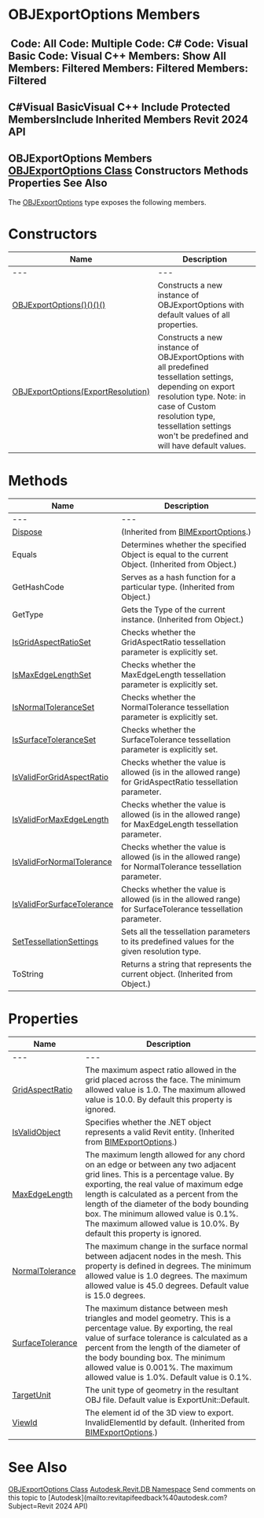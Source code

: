 # OBJExportOptions Members

﻿
 Code: All Code: Multiple Code: C# Code: Visual Basic Code: Visual C++  Members: Show All Members: Filtered Members: Filtered Members: Filtered   
---  
C#Visual BasicVisual C++
Include Protected MembersInclude Inherited Members
Revit 2024 API  
---  
OBJExportOptions Members  
[OBJExportOptions Class](fe6a5fe3-737a-1d30-fa65-37cc84e6e9d5.md "OBJExportOptions Class") Constructors Methods Properties See Also  
---  
The [OBJExportOptions](fe6a5fe3-737a-1d30-fa65-37cc84e6e9d5.md "OBJExportOptions Class") type exposes the following members.
# Constructors
| Name | Description |
| --- | --- |
| --- | --- | --- |
| [OBJExportOptions()()()()](43ae0d7b-847e-80b9-0350-b495fcf3b30b.md "OBJExportOptions Constructor") | Constructs a new instance of OBJExportOptions with default values of all properties. |
| [OBJExportOptions(ExportResolution)](47145edb-9e79-9cbf-8f33-d47528989442.md "OBJExportOptions Constructor \(ExportResolution\)") | Constructs a new instance of OBJExportOptions with all predefined tessellation settings, depending on export resolution type. Note: in case of Custom resolution type, tessellation settings won't be predefined and will have default values. |

# Methods
| Name | Description |
| --- | --- |
| --- | --- | --- |
| [Dispose](df23b65d-b40f-56e0-937a-d22e3870f292.md "Dispose Method") | (Inherited from [BIMExportOptions](2e854291-02f8-e0c5-3b40-efe4da8a639a.md "BIMExportOptions Class").) |
| Equals | Determines whether the specified Object is equal to the current Object. (Inherited from Object.) |
| GetHashCode | Serves as a hash function for a particular type.  (Inherited from Object.) |
| GetType | Gets the Type of the current instance. (Inherited from Object.) |
| [IsGridAspectRatioSet](5d2857ac-200f-30c9-278c-65184fa75ca9.md "IsGridAspectRatioSet Method") | Checks whether the GridAspectRatio tessellation parameter is explicitly set. |
| [IsMaxEdgeLengthSet](fbe632a0-b829-a24d-1e12-32b1de7f3ed8.md "IsMaxEdgeLengthSet Method") | Checks whether the MaxEdgeLength tessellation parameter is explicitly set. |
| [IsNormalToleranceSet](244c5a23-8f09-7ef4-c2ca-0aca09c1c614.md "IsNormalToleranceSet Method") | Checks whether the NormalTolerance tessellation parameter is explicitly set. |
| [IsSurfaceToleranceSet](566566a9-1846-e1e3-8347-085f45023c6f.md "IsSurfaceToleranceSet Method") | Checks whether the SurfaceTolerance tessellation parameter is explicitly set. |
| [IsValidForGridAspectRatio](c68db8c2-48d0-8b2b-7034-9ce2640206a7.md "IsValidForGridAspectRatio Method") | Checks whether the value is allowed (is in the allowed range) for GridAspectRatio tessellation parameter. |
| [IsValidForMaxEdgeLength](ffc983cc-bc1f-33fa-9826-9680b6a70ed2.md "IsValidForMaxEdgeLength Method") | Checks whether the value is allowed (is in the allowed range) for MaxEdgeLength tessellation parameter. |
| [IsValidForNormalTolerance](6b4aa9ab-b973-1e3b-20ef-44fc641476d0.md "IsValidForNormalTolerance Method") | Checks whether the value is allowed (is in the allowed range) for NormalTolerance tessellation parameter. |
| [IsValidForSurfaceTolerance](97afa54a-57c4-f59d-019d-21f34bf67412.md "IsValidForSurfaceTolerance Method") | Checks whether the value is allowed (is in the allowed range) for SurfaceTolerance tessellation parameter. |
| [SetTessellationSettings](69d6f0a1-0dc0-a607-4b87-503b4a3ed833.md "SetTessellationSettings Method") | Sets all the tessellation parameters to its predefined values for the given resolution type. |
| ToString | Returns a string that represents the current object. (Inherited from Object.) |

# Properties
| Name | Description |
| --- | --- |
| --- | --- | --- |
| [GridAspectRatio](ee880009-2cb5-fcec-f46f-ffbd0d5c2179.md "GridAspectRatio Property") | The maximum aspect ratio allowed in the grid placed across the face. The minimum allowed value is 1.0. The maximum allowed value is 10.0. By default this property is ignored. |
| [IsValidObject](9058bdf4-f93c-7ab2-c8d7-7e513df52e85.md "IsValidObject Property") | Specifies whether the .NET object represents a valid Revit entity.  (Inherited from [BIMExportOptions](2e854291-02f8-e0c5-3b40-efe4da8a639a.md "BIMExportOptions Class").) |
| [MaxEdgeLength](a7e555ea-8873-79e8-8b89-fc36cfe9035a.md "MaxEdgeLength Property") | The maximum length allowed for any chord on an edge or between any two adjacent grid lines. This is a percentage value. By exporting, the real value of maximum edge length is calculated as a percent from the length of the diameter of the body bounding box. The minimum allowed value is 0.1%. The maximum allowed value is 10.0%. By default this property is ignored. |
| [NormalTolerance](929bba33-35bc-a057-7d47-20fae0f99617.md "NormalTolerance Property") | The maximum change in the surface normal between adjacent nodes in the mesh. This property is defined in degrees. The minimum allowed value is 1.0 degrees. The maximum allowed value is 45.0 degrees. Default value is 15.0 degrees. |
| [SurfaceTolerance](9e1b8007-b1b1-bdc9-69a6-04c60b4ff416.md "SurfaceTolerance Property") | The maximum distance between mesh triangles and model geometry. This is a percentage value. By exporting, the real value of surface tolerance is calculated as a percent from the length of the diameter of the body bounding box. The minimum allowed value is 0.001%. The maximum allowed value is 1.0%. Default value is 0.1%. |
| [TargetUnit](a0ae7667-641a-f729-329b-706460172df4.md "TargetUnit Property") | The unit type of geometry in the resultant OBJ file. Default value is ExportUnit::Default. |
| [ViewId](a5864496-b5d0-a1be-ca12-125b7ce9b40d.md "ViewId Property") | The element id of the 3D view to export. InvalidElementId by default.  (Inherited from [BIMExportOptions](2e854291-02f8-e0c5-3b40-efe4da8a639a.md "BIMExportOptions Class").) |

# See Also
[OBJExportOptions Class](fe6a5fe3-737a-1d30-fa65-37cc84e6e9d5.md "OBJExportOptions Class")
[Autodesk.Revit.DB Namespace](87546ba7-461b-c646-cbb1-2cb8f5bff8b2.md "Autodesk.Revit.DB Namespace")
Send comments on this topic to [Autodesk](mailto:revitapifeedback%40autodesk.com?Subject=Revit 2024 API)